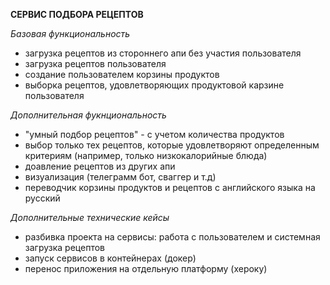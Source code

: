 **СЕРВИС ПОДБОРА РЕЦЕПТОВ**

*Базовая функциональность*
- загрузка рецептов из стороннего апи без участия пользователя
- загрузка рецептов пользователя
- создание пользователем корзины продуктов
- выборка рецептов, удовлетворяющих продуктовой карзине пользователя

*Дополнительная фукнциональность*
- "умный подбор рецептов" - с учетом количества продуктов
- выбор только тех рецептов, которые удовлетворяют определенным критериям (например, только низкокалорийные блюда)
- доавление рецептов из других апи
- визуализация (телеграмм бот, сваггер и т.д)
- переводчик корзины продуктов и рецептов с английского языка на русский 

*Дополнительные технические кейсы*
- разбивка проекта на сервисы: работа с пользователем и системная загрузка рецептов
- запуск сервисов в контейнерах (докер)
- перенос приложения на отдельную платформу (хероку)